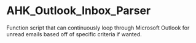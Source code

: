 # AHK_Outlook_Inbox_Parser
Function script that can continuously loop through Microsoft Outlook for unread emails based off of specific criteria if wanted.
